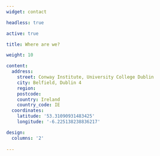 ```yaml
---
widget: contact

headless: true

active: true

title: Where are we?

weight: 10

content:
  address:
    street: Conway Institute, University College Dublin
    city: Belfield, Dublin 4
    region: 
    postcode:
    country: Ireland
    country_code: IE
  coordinates:
    latitude: '53.31090931483425'
    longitude: '-6.225138238836217'

design:
  columns: '2'
 
---
```

